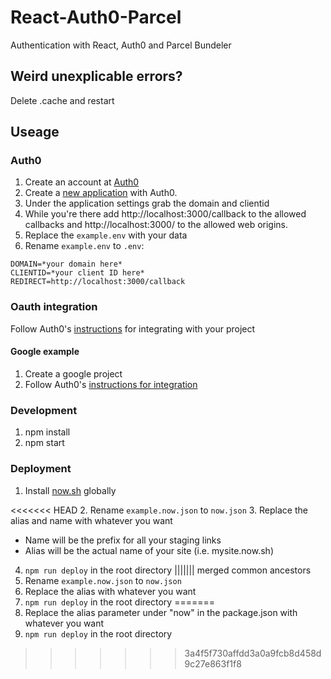 # React-Auth0-Parcel
Authentication with React, Auth0 and Parcel Bundeler

## Weird unexplicable errors?
Delete .cache and restart

## Useage

### Auth0
1. Create an account at [Auth0](https://auth0.com/)
2. Create a [new application](https://manage.auth0.com/#/applications) with Auth0.
3. Under the application settings grab the domain and clientid
4. While you're there add http://localhost:3000/callback to the allowed callbacks and http://localhost:3000/ to the allowed web origins.
5. Replace the `example.env` with your data
6. Rename `example.env` to `.env`:

```
DOMAIN=*your domain here*
CLIENTID=*your client ID here*
REDIRECT=http://localhost:3000/callback
```

### Oauth integration
Follow Auth0's [instructions](https://auth0.com/docs/connections/social/) for integrating with your project

#### Google example
1. Create a google project
2. Follow Auth0's [instructions for integration](https://auth0.com/docs/connections/social/google)

### Development
1. npm install
2. npm start

### Deployment
1. Install [now.sh](https://now.sh) globally

<<<<<<< HEAD
2. Rename `example.now.json` to `now.json`
3. Replace the alias and name with whatever you want
  * Name will be the prefix for all your staging links
  * Alias will be the actual name of your site (i.e. mysite.now.sh)
4. `npm run deploy` in the root directory
||||||| merged common ancestors
2. Rename `example.now.json` to `now.json`
3. Replace the alias with whatever you want
4. `npm run deploy` in the root directory
=======
2. Replace the alias parameter under "now" in the package.json with whatever you want
3. `npm run deploy` in the root directory
>>>>>>> 3a4f5f730affdd3a0a9fcb8d458d9c27e863f1f8
